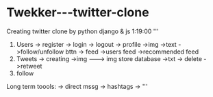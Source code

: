 # Twekker---twitter-clone

Creating twitter clone by python django & js
1:19:00
'''
1. Users
  -> register
  -> login
  -> logout
  -> profile
    ->img
    ->text
    ->follow/unfollow bttn
  -> feed
    ->users feed
    ->recommended feed
2. Tweets
  -> creating
    ->img ---> img store database
    ->txt
  -> delete
  ->retweet
3. follow


Long term toools:
-> direct mssg
-> hashtags
->
'''
